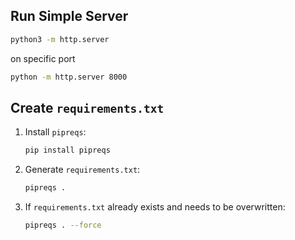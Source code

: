 ## Run Simple Server

```bash
python3 -m http.server
```
on specific port
```bash
python -m http.server 8000
```

## Create `requirements.txt`

1. Install `pipreqs`:

    ```bash
    pip install pipreqs
    ```

2. Generate `requirements.txt`:

    ```bash
    pipreqs .
    ```

3. If `requirements.txt` already exists and needs to be overwritten:

    ```bash
    pipreqs . --force
    ```
